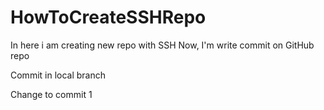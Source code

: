 # HowToCreateSSHRepo
In here i am creating new repo with SSH
Now, I'm write commit on GitHub repo

Commit in local branch

Change to commit 1
